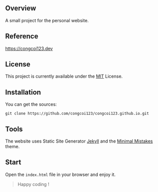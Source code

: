 ## Overview
A small project for the personal website.

## Reference
https://congcoi123.dev

## License
This project is currently available under the [MIT](https://github.com/congcoi123/congcoi123.github.io/blob/master/LICENSE) License.

## Installation
You can get the sources:
```
git clone https://github.com/congcoi123/congcoi123.github.io.git
```

## Tools
The website uses Static Site Generator [Jekyll](https://jekyllrb.com/) and the [Minimal Mistakes](https://github.com/mmistakes/minimal-mistakes) theme.

## Start
Open the `index.html` file in your browser and enjoy it.

> Happy coding !
